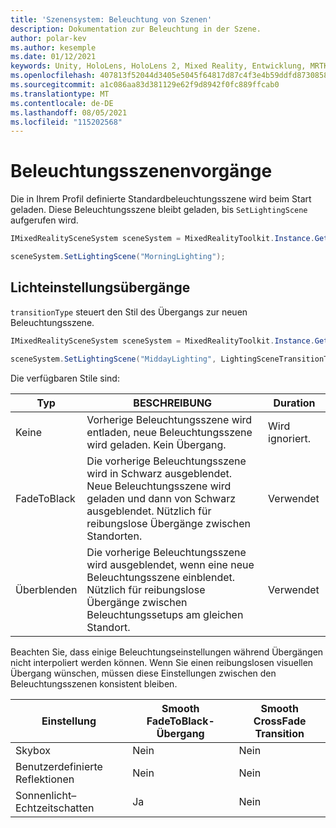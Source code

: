 ```yaml
---
title: 'Szenensystem: Beleuchtung von Szenen'
description: Dokumentation zur Beleuchtung in der Szene.
author: polar-kev
ms.author: kesemple
ms.date: 01/12/2021
keywords: Unity, HoloLens, HoloLens 2, Mixed Reality, Entwicklung, MRTK,
ms.openlocfilehash: 407813f52044d3405e5045f64817d87c4f3e4b59ddfd87308586ac2d81924674
ms.sourcegitcommit: a1c086aa83d381129e62f9d8942f0fc889ffcab0
ms.translationtype: MT
ms.contentlocale: de-DE
ms.lasthandoff: 08/05/2021
ms.locfileid: "115202568"
---
```

# <a name="lighting-scene-operations"></a>Beleuchtungsszenenvorgänge

Die in Ihrem Profil definierte Standardbeleuchtungsszene wird beim Start geladen. Diese Beleuchtungsszene bleibt geladen, bis `SetLightingScene` aufgerufen wird.

```c#
IMixedRealitySceneSystem sceneSystem = MixedRealityToolkit.Instance.GetService<IMixedRealitySceneSystem>();

sceneSystem.SetLightingScene("MorningLighting");
```

## <a name="lighting-setting-transitions"></a>Lichteinstellungsübergänge

`transitionType` steuert den Stil des Übergangs zur neuen Beleuchtungsszene.

```c#
IMixedRealitySceneSystem sceneSystem = MixedRealityToolkit.Instance.GetService<IMixedRealitySceneSystem>();

sceneSystem.SetLightingScene("MiddayLighting", LightingSceneTransitionType.CrossFade);
```

Die verfügbaren Stile sind:

Typ | BESCHREIBUNG | Duration
--- | --- | ---
Keine | Vorherige Beleuchtungsszene wird entladen, neue Beleuchtungsszene wird geladen. Kein Übergang. | Wird ignoriert.
FadeToBlack | Die vorherige Beleuchtungsszene wird in Schwarz ausgeblendet. Neue Beleuchtungsszene wird geladen und dann von Schwarz ausgeblendet. Nützlich für reibungslose Übergänge zwischen Standorten. | Verwendet
Überblenden | Die vorherige Beleuchtungsszene wird ausgeblendet, wenn eine neue Beleuchtungsszene einblendet. Nützlich für reibungslose Übergänge zwischen Beleuchtungssetups am gleichen Standort. | Verwendet

Beachten Sie, dass einige Beleuchtungseinstellungen während Übergängen nicht interpoliert werden können. Wenn Sie einen reibungslosen visuellen Übergang wünschen, müssen diese Einstellungen zwischen den Beleuchtungsszenen konsistent bleiben.

Einstellung | Smooth FadeToBlack-Übergang | Smooth CrossFade Transition
--- | --- | ---
Skybox | Nein | Nein
Benutzerdefinierte Reflektionen | Nein | Nein
Sonnenlicht– Echtzeitschatten | Ja | Nein
